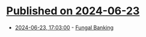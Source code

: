# [Published on 2024-06-23](index.md)

* [2024-06-23, 17:03:00](https://soylentnews.org/article.pl?sid=24/06/22/1833253&from=rss) - [Fungal Banking](https://soylentnews.org/article.pl?sid=24/06/22/1833253&from=rss)

